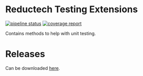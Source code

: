 # Reductech Testing Extensions

[![pipeline status](https://gitlab.com/reductech/utilities/testing/badges/master/pipeline.svg)](https://gitlab.com/reductech/utilities/testing/-/commits/master)
[![coverage report](https://gitlab.com/reductech/utilities/testing/badges/master/coverage.svg)](https://gitlab.com/reductech/utilities/testing/-/commits/master)

Contains methods to help with unit testing.

# Releases

Can be downloaded [here](https://gitlab.com/reductech/utilities/testing/-/releases).
